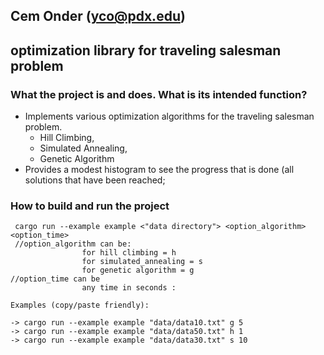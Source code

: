 ## Cem Onder (yco@pdx.edu)

## optimization library for traveling salesman problem


### What the project is and does. What is its intended function?

- Implements various optimization algorithms for the traveling salesman problem.  
    - Hill Climbing, 
    - Simulated Annealing, 
    - Genetic Algorithm 
- Provides a modest histogram to see the progress that is done (all solutions that have been reached;

### How to build and run the project

     cargo run --example example <"data directory"> <option_algorithm> <option_time>
     //option_algorithm can be:
                    for hill climbing = h
                    for simulated_annealing = s
                    for genetic algorithm = g
    //option_time can be
                    any time in seconds : 
    
    Examples (copy/paste friendly):

    -> cargo run --example example "data/data10.txt" g 5
    -> cargo run --example example "data/data50.txt" h 1
    -> cargo run --example example "data/data30.txt" s 10


